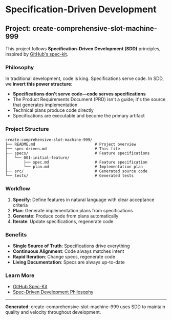 # Specification-Driven Development

## Project: create-comprehensive-slot-machine-999

This project follows **Specification-Driven Development (SDD)** principles, inspired by [GitHub's spec-kit](https://github.com/github/spec-kit).

### Philosophy

In traditional development, code is king. Specifications serve code. In SDD, we **invert this power structure**:

- **Specifications don't serve code—code serves specifications**
- The Product Requirements Document (PRD) isn't a guide; it's the source that generates implementation
- Technical plans produce code directly
- Specifications are executable and become the primary artifact

### Project Structure

```
create-comprehensive-slot-machine-999/
├── README.md                          # Project overview
├── spec-driven.md                     # This file
├── specs/                             # Feature specifications
│   └── 001-initial-feature/
│       ├── spec.md                    # Feature specification
│       └── plan.md                    # Implementation plan
├── src/                               # Generated source code
└── tests/                             # Generated tests
```

### Workflow

1. **Specify**: Define features in natural language with clear acceptance criteria
2. **Plan**: Generate implementation plans from specifications
3. **Generate**: Produce code from plans automatically
4. **Iterate**: Update specifications, regenerate code

### Benefits

- **Single Source of Truth**: Specifications drive everything
- **Continuous Alignment**: Code always matches intent
- **Rapid Iteration**: Change specs, regenerate code
- **Living Documentation**: Specs are always up-to-date

### Learn More

- [GitHub Spec-Kit](https://github.com/github/spec-kit)
- [Spec-Driven Development Philosophy](https://github.com/github/spec-kit/blob/main/spec-driven.md)

---

**Generated**: create-comprehensive-slot-machine-999 uses SDD to maintain quality and velocity throughout development.

